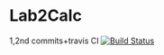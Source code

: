 # Lab2Calc
1,2nd commits+travis CI
[![Build Status](https://travis-ci.org/Zarimiro/Lab2Calc.svg?branch=master)](https://travis-ci.org/Zarimiro/Lab2Calc)
